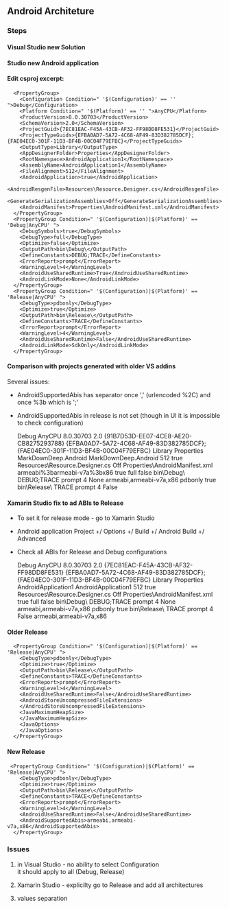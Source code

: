 ## Android Architeture

### Steps

#### Visual Studio new Solution   
#### Studio new Android application
#### Edit csproj excerpt:
	  <PropertyGroup>
		<Configuration Condition=" '$(Configuration)' == '' ">Debug</Configuration>
		<Platform Condition=" '$(Platform)' == '' ">AnyCPU</Platform>
		<ProductVersion>8.0.30703</ProductVersion>
		<SchemaVersion>2.0</SchemaVersion>
		<ProjectGuid>{7EC81EAC-F45A-43CB-AF32-FF98DD8FE531}</ProjectGuid>
		<ProjectTypeGuids>{EFBA0AD7-5A72-4C68-AF49-83D382785DCF};{FAE04EC0-301F-11D3-BF4B-00C04F79EFBC}</ProjectTypeGuids>
		<OutputType>Library</OutputType>
		<AppDesignerFolder>Properties</AppDesignerFolder>
		<RootNamespace>AndroidApplication1</RootNamespace>
		<AssemblyName>AndroidApplication1</AssemblyName>
		<FileAlignment>512</FileAlignment>
		<AndroidApplication>true</AndroidApplication>
		<AndroidResgenFile>Resources\Resource.Designer.cs</AndroidResgenFile>
		<GenerateSerializationAssemblies>Off</GenerateSerializationAssemblies>
		<AndroidManifest>Properties\AndroidManifest.xml</AndroidManifest>
	  </PropertyGroup>
	  <PropertyGroup Condition=" '$(Configuration)|$(Platform)' == 'Debug|AnyCPU' ">
		<DebugSymbols>true</DebugSymbols>
		<DebugType>full</DebugType>
		<Optimize>false</Optimize>
		<OutputPath>bin\Debug\</OutputPath>
		<DefineConstants>DEBUG;TRACE</DefineConstants>
		<ErrorReport>prompt</ErrorReport>
		<WarningLevel>4</WarningLevel>
		<AndroidUseSharedRuntime>True</AndroidUseSharedRuntime>
		<AndroidLinkMode>None</AndroidLinkMode>
	  </PropertyGroup>
	  <PropertyGroup Condition=" '$(Configuration)|$(Platform)' == 'Release|AnyCPU' ">
		<DebugType>pdbonly</DebugType>
		<Optimize>true</Optimize>
		<OutputPath>bin\Release\</OutputPath>
		<DefineConstants>TRACE</DefineConstants>
		<ErrorReport>prompt</ErrorReport>
		<WarningLevel>4</WarningLevel>
		<AndroidUseSharedRuntime>False</AndroidUseSharedRuntime>
		<AndroidLinkMode>SdkOnly</AndroidLinkMode>
	  </PropertyGroup>
#### Comparison with projects generated with older VS addins
Several issues:     
*	AndroidSupportedAbis has separator once ',' (urlencoded %2C) and once %3b which is ';'   
*   AndroidSupportedAbis in release is not set (though in UI it is impossible to check configuration)   


	  <PropertyGroup>
		<Configuration Condition=" '$(Configuration)' == '' ">Debug</Configuration>
		<Platform Condition=" '$(Platform)' == '' ">AnyCPU</Platform>
		<ProductVersion>8.0.30703</ProductVersion>
		<SchemaVersion>2.0</SchemaVersion>
		<ProjectGuid>{91B7D53D-EE07-4CE8-AE20-CB8275293788}</ProjectGuid>
		<ProjectTypeGuids>{EFBA0AD7-5A72-4C68-AF49-83D382785DCF};{FAE04EC0-301F-11D3-BF4B-00C04F79EFBC}</ProjectTypeGuids>
		<OutputType>Library</OutputType>
		<AppDesignerFolder>Properties</AppDesignerFolder>
		<RootNamespace>MarkDownDeep.Android</RootNamespace>
		<AssemblyName>MarkDownDeep.Android</AssemblyName>
		<FileAlignment>512</FileAlignment>
		<AndroidApplication>true</AndroidApplication>
		<AndroidResgenFile>Resources\Resource.Designer.cs</AndroidResgenFile>
		<GenerateSerializationAssemblies>Off</GenerateSerializationAssemblies>
		<AndroidManifest>Properties\AndroidManifest.xml</AndroidManifest>
		<AndroidSupportedAbis>armeabi%3barmeabi-v7a%3bx86</AndroidSupportedAbis>
		<MandroidI18n />
		<AndroidStoreUncompressedFileExtensions />
		<JavaMaximumHeapSize />
		<JavaOptions />
	  </PropertyGroup>
	  <PropertyGroup Condition=" '$(Configuration)|$(Platform)' == 'Debug|AnyCPU' ">
		<DebugSymbols>true</DebugSymbols>
		<DebugType>full</DebugType>
		<Optimize>false</Optimize>
		<OutputPath>bin\Debug\</OutputPath>
		<DefineConstants>DEBUG;TRACE</DefineConstants>
		<ErrorReport>prompt</ErrorReport>
		<WarningLevel>4</WarningLevel>
		<AndroidLinkMode>None</AndroidLinkMode>
		<AndroidSupportedAbis>armeabi,armeabi-v7a,x86</AndroidSupportedAbis>
	  </PropertyGroup>
	  <PropertyGroup Condition=" '$(Configuration)|$(Platform)' == 'Release|AnyCPU' ">
		<DebugType>pdbonly</DebugType>
		<Optimize>true</Optimize>
		<OutputPath>bin\Release\</OutputPath>
		<DefineConstants>TRACE</DefineConstants>
		<ErrorReport>prompt</ErrorReport>
		<WarningLevel>4</WarningLevel>
		<AndroidUseSharedRuntime>False</AndroidUseSharedRuntime>
		<AndroidStoreUncompressedFileExtensions>
		</AndroidStoreUncompressedFileExtensions>
		<JavaMaximumHeapSize>
		</JavaMaximumHeapSize>
		<JavaOptions>
		</JavaOptions>
	  </PropertyGroup>

#### Xamarin Studio fix to ad ABIs to Release

*	To set it for release mode - go to Xamarin Studio    
*	Android application Project +/ Options +/ Build +/ Android Build +/ Advanced    
*	Check all ABIs for Release and Debug configurations   


	  <PropertyGroup>
		<Configuration Condition=" '$(Configuration)' == '' ">Debug</Configuration>
		<Platform Condition=" '$(Platform)' == '' ">AnyCPU</Platform>
		<ProductVersion>8.0.30703</ProductVersion>
		<SchemaVersion>2.0</SchemaVersion>
		<ProjectGuid>{7EC81EAC-F45A-43CB-AF32-FF98DD8FE531}</ProjectGuid>
		<ProjectTypeGuids>{EFBA0AD7-5A72-4C68-AF49-83D382785DCF};{FAE04EC0-301F-11D3-BF4B-00C04F79EFBC}</ProjectTypeGuids>
		<OutputType>Library</OutputType>
		<AppDesignerFolder>Properties</AppDesignerFolder>
		<RootNamespace>AndroidApplication1</RootNamespace>
		<AssemblyName>AndroidApplication1</AssemblyName>
		<FileAlignment>512</FileAlignment>
		<AndroidApplication>true</AndroidApplication>
		<AndroidResgenFile>Resources\Resource.Designer.cs</AndroidResgenFile>
		<GenerateSerializationAssemblies>Off</GenerateSerializationAssemblies>
		<AndroidManifest>Properties\AndroidManifest.xml</AndroidManifest>
	  </PropertyGroup>
	  <PropertyGroup Condition=" '$(Configuration)|$(Platform)' == 'Debug|AnyCPU' ">
		<DebugSymbols>true</DebugSymbols>
		<DebugType>full</DebugType>
		<Optimize>false</Optimize>
		<OutputPath>bin\Debug\</OutputPath>
		<DefineConstants>DEBUG;TRACE</DefineConstants>
		<ErrorReport>prompt</ErrorReport>
		<WarningLevel>4</WarningLevel>
		<AndroidLinkMode>None</AndroidLinkMode>
		<AndroidSupportedAbis>armeabi,armeabi-v7a,x86</AndroidSupportedAbis>
	  </PropertyGroup>
	  <PropertyGroup Condition=" '$(Configuration)|$(Platform)' == 'Release|AnyCPU' ">
		<DebugType>pdbonly</DebugType>
		<Optimize>true</Optimize>
		<OutputPath>bin\Release\</OutputPath>
		<DefineConstants>TRACE</DefineConstants>
		<ErrorReport>prompt</ErrorReport>
		<WarningLevel>4</WarningLevel>
		<AndroidUseSharedRuntime>False</AndroidUseSharedRuntime>
		<AndroidSupportedAbis>armeabi,armeabi-v7a,x86</AndroidSupportedAbis>
	  </PropertyGroup>

#### Older Release

	  <PropertyGroup Condition=" '$(Configuration)|$(Platform)' == 'Release|AnyCPU' ">
		<DebugType>pdbonly</DebugType>
		<Optimize>true</Optimize>
		<OutputPath>bin\Release\</OutputPath>
		<DefineConstants>TRACE</DefineConstants>
		<ErrorReport>prompt</ErrorReport>
		<WarningLevel>4</WarningLevel>
		<AndroidUseSharedRuntime>False</AndroidUseSharedRuntime>
		<AndroidStoreUncompressedFileExtensions>
		</AndroidStoreUncompressedFileExtensions>
		<JavaMaximumHeapSize>
		</JavaMaximumHeapSize>
		<JavaOptions>
		</JavaOptions>
	  </PropertyGroup>

#### New Release

	 <PropertyGroup Condition=" '$(Configuration)|$(Platform)' == 'Release|AnyCPU' ">
		<DebugType>pdbonly</DebugType>
		<Optimize>true</Optimize>
		<OutputPath>bin\Release\</OutputPath>
		<DefineConstants>TRACE</DefineConstants>
		<ErrorReport>prompt</ErrorReport>
		<WarningLevel>4</WarningLevel>
		<AndroidUseSharedRuntime>False</AndroidUseSharedRuntime>
		<AndroidSupportedAbis>armeabi,armeabi-v7a,x86</AndroidSupportedAbis>
	  </PropertyGroup>
	 
	  
### Issues

1.	in Visual Studio - no ability to select Configuration   
	it should apply to all (Debug, Release)
2.	Xamarin Studio - explicilty go to Release and add all architectures   
	
2.  values separation

